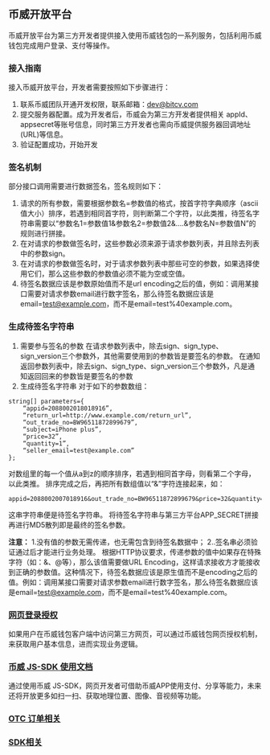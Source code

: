 ## 币威开放平台

币威开放平台为第三方开发者提供接入使用币威钱包的一系列服务，包括利用币威钱包完成用户登录、支付等操作。

### 接入指南
接入币威开放平台，开发者需要按照如下步骤进行：
1. 联系币威团队开通开发权限，联系邮箱：dev@bitcv.com
2. 提交服务器配置。成为开发者后，币威会为第三方开发者提供相关 appId、appsecret等账号信息，同时第三方开发者也需向币威提供服务器回调地址(URL)等信息。
3. 验证配置成功，开始开发

### 签名机制
部分接口调用需要进行数据签名，签名规则如下：

1. 请求的所有参数，需要根据参数名=参数值的格式，按首字符字典顺序（ascii值大小）排序，若遇到相同首字符，则判断第二个字符，以此类推，待签名字符串需要以“参数名1=参数值1&参数名2=参数值2&….&参数名N=参数值N”的规则进行拼接。
2. 在对请求的参数做签名时，这些参数必须来源于请求参数列表，并且除去列表中的参数sign。
3. 在对请求的参数做签名时，对于请求参数列表中那些可空的参数，如果选择使用它们，那么这些参数的参数值必须不能为空或空值。
4. 待签名数据应该是参数原始值而不是url encoding之后的值，例如：调用某接口需要对请求参数email进行数字签名，那么待签名数据应该是email=test@example.com，而不是email=test%40example.com。


### 生成待签名字符串

1. 需要参与签名的参数
   在请求参数列表中，除去sign、sign_type、sign_version三个参数外，其他需要使用到的参数皆是要签名的参数。
   在通知返回参数列表中，除去sign、sign_type、sign_version三个参数外，凡是通知返回回来的参数皆是要签名的参数
2. 生成待签名字符串
   对于如下的参数数组：

```
string[] parameters={
	“appid=2088002018018916”,
	“return_url=http://www.example.com/return_url”,
	“out_trade_no=BW96511872899679”,
	“subject=iPhone plus”,
	“price=32”,
	“quantity=1”,
	“seller_email=test@example.com”
};
```
对数组里的每一个值从a到z的顺序排序，若遇到相同首字母，则看第二个字母，以此类推。
排序完成之后，再把所有数组值以“&”字符连接起来，如：

```
appid=2088002007018916&out_trade_no=BW96511872899679&price=32&quantity=1&return_url=http://www.example.com/return_url&seller_email=test@example.com&subject=iPhoneplus
```
这串字符串便是待签名字符串。
将待签名字符串与第三方平台APP_SECRET拼接再进行MD5散列即是最终的签名参数。

**注意：**
1.没有值的参数无需传递，也无需包含到待签名数据中；
2..签名串必须验证通过后才能进行业务处理。
根据HTTP协议要求，传递参数的值中如果存在特殊字符（如：&、@等），那么该值需要做URL Encoding，这样请求接收方才能接收到正确的参数值。这种情况下，待签名数据应该是原生值而不是encoding之后的值。例如：调用某接口需要对请求参数email进行数字签名，那么待签名数据应该是email=test@example.com，而不是email=test%40example.com。


### [网页登录授权](./doc/auth.md)
如果用户在币威钱包客户端中访问第三方网页，可以通过币威钱包网页授权机制，来获取用户基本信息，进而实现业务逻辑。


### [币威  JS-SDK 使用文档](./doc/JS-SDK.md)
通过使用币威 JS-SDK，网页开发者可借助币威APP使用支付、分享等能力，未来还将开放更多如扫一扫、获取地理位置、图像、音视频等功能。


### [OTC 订单相关](./doc/otcOrder.md)


### [SDK相关](./doc/SDK.md)
